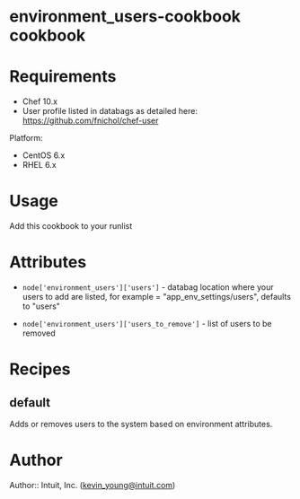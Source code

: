 # environment_users-cookbook cookbook

# Requirements
* Chef 10.x
* User profile listed in databags as detailed here: https://github.com/fnichol/chef-user

Platform:
* CentOS 6.x
* RHEL 6.x

# Usage
Add this cookbook to your runlist

# Attributes
* ```node['environment_users']['users']``` - databag location where your users to add are listed, for example = "app_env_settings/users", defaults to "users"

* ```node['environment_users']['users_to_remove']``` - list of users  to be removed

# Recipes
## default
Adds or removes users to the system based on environment attributes.

# Author
Author:: Intuit, Inc. (<kevin_young@intuit.com>)
